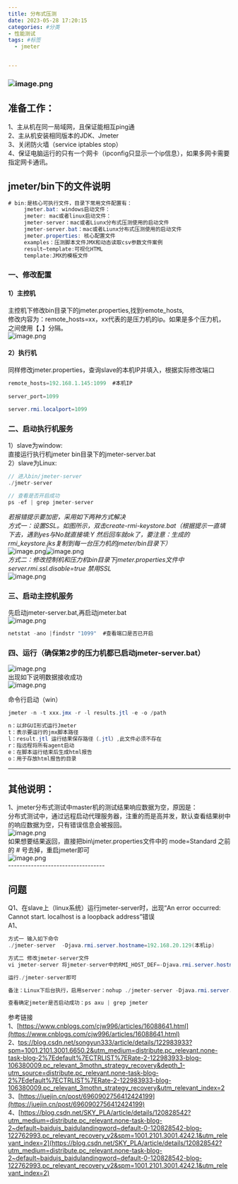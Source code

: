 ```yaml
---
title: 分布式压测
date: 2023-05-28 17:20:15
categories: #分类
- 性能测试
tags: #标签
  - jmeter


---
```

<a name="QDv2O"></a>
### ![image.png](https://cdn.nlark.com/yuque/0/2023/png/25987745/1677123145300-ab812bee-37cd-4f06-9597-8c8259daf0e8.png#averageHue=%23fefefe&clientId=udd754d22-00eb-4&from=paste&id=u2a89d86c&originHeight=608&originWidth=692&originalType=url&ratio=1&rotation=0&showTitle=false&size=116407&status=done&style=none&taskId=u2cb61d68-3f4f-450b-95bb-f38235850ac&title=)

<a name="IbMjM"></a>
## 准备工作：
1、主从机在同一局域网，且保证能相互ping通<br />2、主从机安装相同版本的JDK、Jmeter<br />3、关闭防火墙（service iptables stop）<br />4、保证电脑运行的只有一个网卡（ipconfig只显示一个ip信息），如果多网卡需要指定网卡通讯。
<a name="qb39S"></a>
## jmeter/bin下的文件说明
```java
# bin:是核心可执行文件，目录下常用文件配置有：
	 jmeter.bat: windows启动文件：
	 jmeter: mac或者linux启动文件：
	 jmeter-server：mac或者Liunx分布式压测使用的启动文件
	 jmeter-server.bat：mac或者Liunx分布式压测使用的启动文件
	 jmeter.properties: 核心配置文件
	 examples：压测脚本文件JMX和动态读取csv参数文件案例
	 result—template:可视化HTML
	 template:JMX的模板文件

```
<a name="qhsQg"></a>
### 一、修改配置
<a name="A9x58"></a>
#### 1）主控机
主控机下修改bin目录下的jmeter.properties,找到remote_hosts,<br />修改内容为：remote_hosts=xx，xx代表的是压力机的ip。如果是多个压力机，之间使用【，】分隔。<br /> ![image.png](https://cdn.nlark.com/yuque/0/2023/png/25987745/1677123723043-8bebf3cc-f09e-4221-9cab-447a4c7d089e.png#averageHue=%23eeedeb&clientId=udd754d22-00eb-4&from=paste&height=719&id=u768dcb90&originHeight=719&originWidth=694&originalType=binary&ratio=1&rotation=0&showTitle=false&size=74109&status=done&style=none&taskId=u165df6b4-1576-4411-91d3-71db317d00f&title=&width=694)
<a name="zQudZ"></a>
#### 2）执行机
同样修改jmeter.properties，查询slave的本机IP并填入，根据实际修改端口
```java
remote_hosts=192.168.1.145:1099  #本机IP
 
server_port=1099
 
server.rmi.localport=1099
```
<a name="eJT5x"></a>
### 二、启动执行机服务
1）slave为window:<br />直接运行执行机jmeter bin目录下的jmeter-server.bat<br />2）slave为Linux:
```java
// 进入bin/jmeter-server
./jmetr-server

// 查看是否开启成功
ps -ef | grep jmeter-server
```
_若报错提示要加密，采用如下两种方式解决_<br />_方式一：设置SSL。如图所示，双击create-rmi-keystore.bat（根据提示一直填下去，遇到yes与No就直接填:Y 然后回车就ok了，要注意：生成的rmi_keystore.jks复制到每一台压力机的jmeter/bin目录下）_<br />![image.png](https://cdn.nlark.com/yuque/0/2023/png/25987745/1677124018065-f94c54ee-7a1c-4b9e-b635-cf5130769a1c.png#averageHue=%23fdfcfb&clientId=udd754d22-00eb-4&from=paste&height=206&id=ub07aa9c7&originHeight=339&originWidth=501&originalType=url&ratio=1&rotation=0&showTitle=false&size=74760&status=done&style=none&taskId=ufa72eb08-9e84-4e43-92cc-9319636107b&title=&width=305)![image.png](https://cdn.nlark.com/yuque/0/2023/png/25987745/1677124060692-d085f53a-1f91-4866-9bf2-524e30da7214.png#averageHue=%23fbf9f8&clientId=udd754d22-00eb-4&from=paste&id=u0ccebf3d&originHeight=358&originWidth=262&originalType=url&ratio=1&rotation=0&showTitle=false&size=70419&status=done&style=none&taskId=u584eb14d-4eca-473c-b065-5bd5b94ac50&title=)<br />_方式二：修改控制机和压力机bin目录下jmeter.properties文件中server.rmi.ssl.disable=true 禁用SSL_<br />![image.png](https://cdn.nlark.com/yuque/0/2023/png/25987745/1677124114552-350e273d-5794-498d-9fc8-20c1cdb6c101.png#averageHue=%23fbfbfb&clientId=udd754d22-00eb-4&from=paste&id=u5eaa795c&originHeight=658&originWidth=637&originalType=url&ratio=1&rotation=0&showTitle=false&size=259189&status=done&style=none&taskId=u7d8e89a4-f723-4b56-9e8c-e9477051b4e&title=)
<a name="HggLv"></a>
### 三、启动主控机服务
先启动jmeter-server.bat,再启动jmeter.bat<br />![image.png](https://cdn.nlark.com/yuque/0/2022/png/25987745/1669887875269-343575cb-d266-4f2c-b1f3-01d5deac0a82.png#averageHue=%23f6f4f2&clientId=ud3cb15e7-1245-4&from=paste&height=595&id=PSVNW&originHeight=595&originWidth=538&originalType=binary&ratio=1&rotation=0&showTitle=false&size=70767&status=done&style=none&taskId=u23c6ede9-4a4a-4d42-aeb6-57d52bb6c08&title=&width=538)
```java
netstat -ano |findstr "1099"  #查看端口是否已开启
```
<a name="cimYG"></a>
### 四、运行（确保第2步的压力机都已启动jmeter-server.bat）
![image.png](https://cdn.nlark.com/yuque/0/2023/png/25987745/1677117445684-a825993c-90ee-47da-9837-3bd9b1aa96dc.png#averageHue=%233d4042&clientId=udd754d22-00eb-4&from=paste&height=825&id=ub1bde3e0&originHeight=825&originWidth=1023&originalType=binary&ratio=1&rotation=0&showTitle=false&size=58867&status=done&style=none&taskId=u09f1ad7d-43ad-4636-be54-8d7eb41e3e5&title=&width=1023)<br />出现如下说明数据接收成功<br />![image.png](https://cdn.nlark.com/yuque/0/2023/png/25987745/1677132641477-550ccb9b-98bd-48ae-a8fc-6d40e282b491.png#averageHue=%23797a78&clientId=udd754d22-00eb-4&from=paste&id=u15ab63b5&originHeight=730&originWidth=1392&originalType=url&ratio=1&rotation=0&showTitle=false&size=433384&status=done&style=none&taskId=u2751e822-ee2a-4f9e-9b73-ca4f41100df&title=)

命令行启动（win）
```java
jmeter -n -t xxx.jmx -r -l results.jtl -e -o /path

n：以非GUI形式运行Jmeter
t：表示要运行的jmx脚本路径
l：result.jtl 运行结果保存路径（.jtl）,此文件必须不存在
r：指远程将所有agent启动
e：在脚本运行结束后生成html报告
o：用于存放html报告的目录
```
-----------------------------------------------
<a name="RCeBD"></a>
## 其他说明：
1、jmeter分布式测试中master机的测试结果响应数据为空，原因是：<br />分布式测试中，通过远程启动代理服务器，注重的而是高并发，默认查看结果树中的响应数据为空，只有错误信息会被报回。<br />![image.png](https://cdn.nlark.com/yuque/0/2023/png/25987745/1677132723901-17106943-8f40-433d-9a39-c00e868658a1.png#averageHue=%233f4346&clientId=udd754d22-00eb-4&from=paste&id=u2ed9ea4e&originHeight=1680&originWidth=2688&originalType=url&ratio=1&rotation=0&showTitle=false&size=283424&status=done&style=none&taskId=ua9ba1c36-ca7d-440b-b638-ae52b6bd6ac&title=)<br />如果想要结果返回，直接把bin\jmeter.properties文件中的 mode=Standard 之前的 # 号去掉，重启jmeter即可<br />![image.png](https://cdn.nlark.com/yuque/0/2023/png/25987745/1677132740238-7754d6ae-0021-4bdc-a2ac-fde659966e21.png#averageHue=%23211f1e&clientId=udd754d22-00eb-4&from=paste&id=ubac2a150&originHeight=568&originWidth=1104&originalType=url&ratio=1&rotation=0&showTitle=false&size=126168&status=done&style=none&taskId=ucfdf1ebf-b5e9-4c0d-b691-99ca9c72044&title=)<br />----------------------------------
<a name="psljw"></a>
## 问题
Q1、在slave上（linux系统）运行jmeter-server时，出现“An error occurred: Cannot start. localhost is a loopback address”错误<br />A1、
```java
方式一 输入如下命令
./jmeter-server  -Djava.rmi.server.hostname=192.168.20.129(本机ip)

方式二 修改jmeter-server文件
vi jmeter-server 将jmeter-server中的RMI_HOST_DEF=-Djava.rmi.server.hostname=192.16..（本机ip）

运行./jmeter-server即可

备注：Linux下后台执行，启用server：nohup ./jmeter-server -Djava.rmi.server.hostname=192.16.. &

查看确定jmeter是否启动成功：ps axu | grep jmeter
```


参考链接<br />1、[https://www.cnblogs.com/cjw996/articles/16088641.html](https://www.cnblogs.com/cjw996/articles/16088641.html)<br />2、[tps://blog.csdn.net/songyun333/article/details/122983933?spm=1001.2101.3001.6650.2&utm_medium=distribute.pc_relevant.none-task-blog-2%7Edefault%7ECTRLIST%7ERate-2-122983933-blog-106380009.pc_relevant_3mothn_strategy_recovery&depth_1-utm_source=distribute.pc_relevant.none-task-blog-2%7Edefault%7ECTRLIST%7ERate-2-122983933-blog-106380009.pc_relevant_3mothn_strategy_recovery&utm_relevant_index=2](https://blog.csdn.net/songyun333/article/details/122983933?spm=1001.2101.3001.6650.2&utm_medium=distribute.pc_relevant.none-task-blog-2%7Edefault%7ECTRLIST%7ERate-2-122983933-blog-106380009.pc_relevant_3mothn_strategy_recovery&depth_1-utm_source=distribute.pc_relevant.none-task-blog-2%7Edefault%7ECTRLIST%7ERate-2-122983933-blog-106380009.pc_relevant_3mothn_strategy_recovery&utm_relevant_index=2)<br />3、[https://juejin.cn/post/6960902756412424199](https://juejin.cn/post/6960902756412424199)<br />4、[https://blog.csdn.net/SKY_PLA/article/details/120828542?utm_medium=distribute.pc_relevant.none-task-blog-2~default~baidujs_baidulandingword~default-0-120828542-blog-122762993.pc_relevant_recovery_v2&spm=1001.2101.3001.4242.1&utm_relevant_index=2](https://blog.csdn.net/SKY_PLA/article/details/120828542?utm_medium=distribute.pc_relevant.none-task-blog-2~default~baidujs_baidulandingword~default-0-120828542-blog-122762993.pc_relevant_recovery_v2&spm=1001.2101.3001.4242.1&utm_relevant_index=2)

